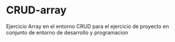 # CRUD-array
Ejercicio Array en el entorno CRUD para el ejercicio de proyecto en conjunto de entorno de desarrollo y programacion
